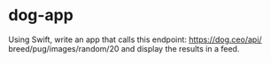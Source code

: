 # dog-app
Using Swift, write an app that calls this endpoint: https://dog.ceo/api/ breed/pug/images/random/20 and display the results in a feed.

